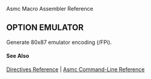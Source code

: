 Asmc Macro Assembler Reference

## OPTION EMULATOR

Generate 80x87 emulator encoding (/FPi).

#### See Also

[Directives Reference](readme.md) | [Asmc Command-Line Reference](../command/readme.md)